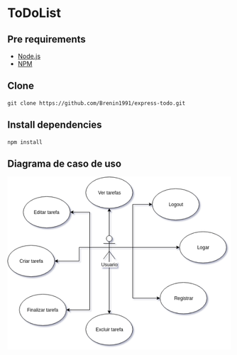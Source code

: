 # ToDoList

## Pre requirements
* [Node.js](https://nodejs.org/en/)
* [NPM](https://www.npmjs.com/get-npm)

## Clone
```
git clone https://github.com/Brenin1991/express-todo.git
```
## Install dependencies
```
npm install
```

## Diagrama de caso de uso
![](https://github.com/Brenin1991/ToDoList/blob/master/web3bimestre.png)
